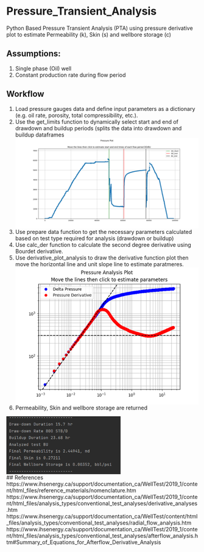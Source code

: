 # Pressure_Transient_Analysis
Python Based Pressure Transient Analysis (PTA) using pressure derivative plot to estimate Permeability (k), Skin (s) and wellbore storage (c)

## Assumptions:
1. Single phase (Oil) well
2. Constant production rate during flow period

## Workflow
1. Load pressure gauges data and define input parameters as a dictionary (e.g. oil rate, porosity, total compressibility, etc.).
2. Use the get_limits function to dynamically select start and end of drawdown and buildup periods (splits the data into drawdown and buildup dataframes <img align="left" width="1000" src="https://github.com/Yous3ry/Pressure_Transient_Analysis/blob/main/Pressure_Plot.png"> 
3. Use prepare data function to get the necessary parameters calculated based on test type required for analysis (drawdown or buildup)
4. Use calc_der function to calculate the second degree derivative using Bourdet derivative.
5. Use derivative_plot_analysis to draw the derivative function plot then move the horizontal line and unit slope line to estimate paratmeres. <img align="left" width="1000" src="https://github.com/Yous3ry/Pressure_Transient_Analysis/blob/main/BU_Results.png">
6. Permeability, Skin and wellbore storage are returned 
<img align="center" width="300" src="https://github.com/Yous3ry/Pressure_Transient_Analysis/blob/main/BU_Results_Numbers.png">

 
<br>
## References
https://www.ihsenergy.ca/support/documentation_ca/WellTest/2019_1/content/html_files/reference_materials/nomenclature.htm
https://www.ihsenergy.ca/support/documentation_ca/WellTest/2019_1/content/html_files/analysis_types/conventional_test_analyses/derivative_analyses.htm
https://www.ihsenergy.ca/support/documentation_ca/WellTest/content/html_files/analysis_types/conventional_test_analyses/radial_flow_analysis.htm
https://www.ihsenergy.ca/support/documentation_ca/WellTest/2019_1/content/html_files/analysis_types/conventional_test_analyses/afterflow_analysis.htm#Summary_of_Equations_for_Afterflow_Derivative_Analysis
